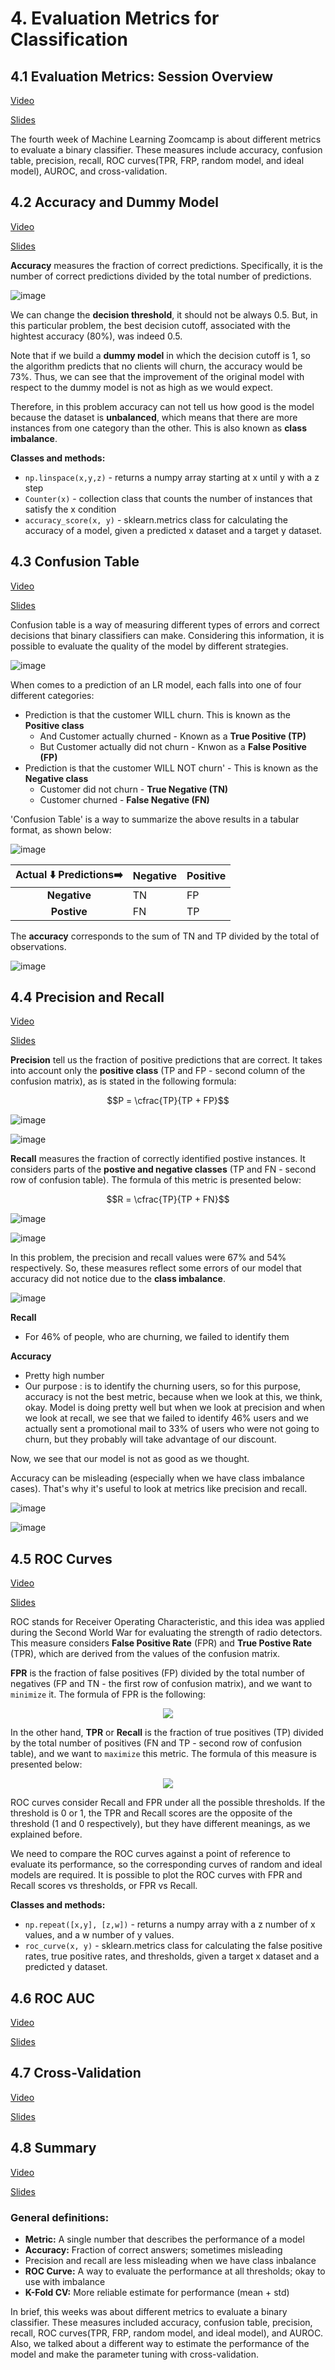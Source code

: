 # 4. Evaluation Metrics for Classification
## 4.1 Evaluation Metrics: Session Overview

[Video](https://www.youtube.com/watch?v=gmg5jw1bM8A&list=PL3MmuxUbc_hIhxl5Ji8t4O6lPAOpHaCLR)

[Slides](https://www.slideshare.net/AlexeyGrigorev/ml-zoomcamp-4-evaluation-metrics-for-classification)

The fourth week of Machine Learning Zoomcamp is about different metrics to evaluate a binary classifier. These measures include accuracy, confusion table, precision, recall, ROC curves(TPR, FRP, random model, and ideal model), AUROC, and cross-validation. 

## 4.2 Accuracy and Dummy Model

[Video](https://www.youtube.com/watch?v=FW_l7lB0HUI&list=PL3MmuxUbc_hIhxl5Ji8t4O6lPAOpHaCLR)

[Slides](https://www.slideshare.net/AlexeyGrigorev/ml-zoomcamp-4-evaluation-metrics-for-classification)

**Accuracy** measures the fraction of correct predictions. Specifically, it is the number of correct predictions divided by the total number of predictions. 

![image](https://user-images.githubusercontent.com/54148951/215947641-cc9acfd0-6bba-4c4a-a558-8bf20c1bc481.png)


We can change the **decision threshold**, it should not be always 0.5. But, in this particular problem, the best decision cutoff, associated with the hightest accuracy (80%), was indeed 0.5. 

Note that if we build a **dummy model** in which the decision cutoff is 1, so the algorithm predicts that no clients will churn, the accuracy would be 73%. Thus, we can see that the improvement of the original model with respect to the dummy model is not as high as we would expect. 

Therefore, in this problem accuracy can not tell us how good is the model because the dataset is **unbalanced**, which means that there are more instances from one category than the other. This is also known as **class imbalance**. 

**Classes and methods:** 

* `np.linspace(x,y,z)` - returns a numpy array starting at x until y with a z step 
* `Counter(x)` - collection class that counts the number of instances that satisfy the x condition
* `accuracy_score(x, y)` - sklearn.metrics class for calculating the accuracy of a model, given a predicted x dataset and a target y dataset.

## 4.3 Confusion Table

[Video](https://www.youtube.com/watch?v=Jt2dDLSlBng&list=PL3MmuxUbc_hIhxl5Ji8t4O6lPAOpHaCLR)

[Slides](https://www.slideshare.net/AlexeyGrigorev/ml-zoomcamp-4-evaluation-metrics-for-classification)

Confusion table is a way of measuring different types of errors and correct decisions that binary classifiers can make. Considering this information, it is possible to evaluate the quality of the model by different strategies.

![image](https://user-images.githubusercontent.com/54148951/216754909-1e3bd1a7-5cef-4ea8-967b-84c631d45419.png)

When comes to a prediction of an LR model, each falls into one of four different categories:

* Prediction is that the customer WILL churn. This is known as the **Positive class**
    * And Customer actually churned - Known as a **True Positive (TP)**
    * But Customer actually did not churn - Knwon as a **False Positive (FP)**
* Prediction is that the customer WILL NOT churn' - This is known as the **Negative class**
    * Customer did not churn - **True Negative (TN)**
    * Customer churned - **False Negative (FN)**
    
'Confusion Table' is a way to summarize the above results in a tabular format, as shown below: 

![image](https://user-images.githubusercontent.com/54148951/216755353-470e99f0-a410-4221-93b5-3e7c7cf576ef.png)

|**Actual :arrow_down:     Predictions:arrow_right:**|**Negative**|**Positive**|
|:-:|---|---|
|**Negative**|TN|FP|
|**Postive**|FN|TP| 

The **accuracy** corresponds to the sum of TN and TP divided by the total of observations. 

![image](https://user-images.githubusercontent.com/54148951/216756590-02e68f90-4908-4a98-8488-7484a0a1f67e.png)


## 4.4 Precision and Recall

[Video](https://www.youtube.com/watch?v=gRLP_mlglMM&list=PL3MmuxUbc_hIhxl5Ji8t4O6lPAOpHaCLR)

[Slides](https://www.slideshare.net/AlexeyGrigorev/ml-zoomcamp-4-evaluation-metrics-for-classification)

**Precision** tell us the fraction of positive predictions that are correct. It takes into account only the **positive class** (TP and FP - second column of the confusion matrix), as is stated in the following formula:


$$P = \cfrac{TP}{TP + FP}$$

![image](https://user-images.githubusercontent.com/54148951/216757526-c15f52ad-1d8f-4afa-b57d-29b3b137d02b.png)

![image](https://user-images.githubusercontent.com/54148951/216826376-0461a4e8-2151-4642-87ae-9dd353967317.png)

**Recall** measures the fraction of correctly identified postive instances. It considers parts of the **postive and negative classes** (TP and FN - second row of confusion table). The formula of this metric is presented below: 

$$R = \cfrac{TP}{TP + FN}$$

![image](https://user-images.githubusercontent.com/54148951/216826656-e8983dab-d513-42e2-9e4c-c3331fd4297c.png)

![image](https://user-images.githubusercontent.com/54148951/216826737-8cd87282-734b-4ac7-8a82-9763912deb63.png)

 In this problem, the precision and recall values were 67% and 54% respectively. So, these measures reflect some errors of our model that accuracy did not notice due to the **class imbalance**. 
 
![image](https://user-images.githubusercontent.com/54148951/216826899-5c1d06cc-1852-47ba-b1b5-efa8162dddc4.png)
 
 **Recall**
 - For 46% of people, who are churning, we failed to identify them 
 
 **Accuracy**
 - Pretty high number
 - Our purpose : is to identify the churning users, so for this purpose, accuracy is not the best
 metric, because when we look at this, we think, okay. Model is doing pretty well but when we look at precision and when we look at recall, we see that we failed to identify 46% users and we actually sent a promotional mail to 33% of users who were not going to churn, but they probably will take advantage of our discount.
 
Now, we see that our model is not as good as we thought.

Accuracy can be misleading (especially when we have class imbalance cases). That's why it's useful to look at metrics like precision and recall.

![image](https://user-images.githubusercontent.com/54148951/216828055-29c0e558-3e11-4ee1-b375-7e93c3982615.png)

![image](https://user-images.githubusercontent.com/54148951/216828102-c51c6d15-09e6-4a59-a58e-1deafc2519a5.png)

 
## 4.5 ROC Curves

[Video](https://www.youtube.com/watch?v=dnBZLk53sQI&list=PL3MmuxUbc_hIhxl5Ji8t4O6lPAOpHaCLR)

[Slides](https://www.slideshare.net/AlexeyGrigorev/ml-zoomcamp-4-evaluation-metrics-for-classification)

ROC stands for Receiver Operating Characteristic, and this idea was applied during the Second World War for evaluating the strength of radio detectors. This measure considers **False Positive Rate** (FPR) and **True Postive Rate** (TPR), which are derived from the values of the confusion matrix.

**FPR** is the fraction of false positives (FP) divided by the total number of negatives (FP and TN - the first row of confusion matrix), and we want to `minimize` it. The formula of FPR is the following: 

<p align="center">
    <img src="https://render.githubusercontent.com/render/math?math=\large \frac{FP}{TN %2B FP}"/>
</p>

In the other hand, **TPR** or **Recall** is the fraction of true positives (TP) divided by the total number of positives (FN and TP - second row of confusion table), and we want to `maximize` this metric. The formula of this measure is presented below: 

<p align="center">
    <img src="https://render.githubusercontent.com/render/math?math=\large \frac{TP}{TP %2B FN}"/>
</p>

ROC curves consider Recall and FPR under all the possible thresholds. If the threshold is 0 or 1, the TPR and Recall scores are the opposite of the threshold (1 and 0 respectively), but they have different meanings, as we explained before. 

We need to compare the ROC curves against a point of reference to evaluate its performance, so the corresponding curves of random and ideal models are required. It is possible to plot the ROC curves with FPR and Recall scores vs thresholds, or FPR vs Recall. 


**Classes and methods:** 
* `np.repeat([x,y], [z,w])` - returns a numpy array with a z number of x values, and a w number of y values. 
* `roc_curve(x, y)` - sklearn.metrics class for calculating the false positive rates, true positive rates, and thresholds, given a target x dataset and a predicted y dataset.

## 4.6 ROC AUC

[Video]()

[Slides]()

## 4.7 Cross-Validation

[Video]()

[Slides]()

## 4.8 Summary

[Video](https://www.youtube.com/watch?v=-v8XEQ2AHvQ&list=PL3MmuxUbc_hIhxl5Ji8t4O6lPAOpHaCLR)

[Slides](https://www.slideshare.net/AlexeyGrigorev/ml-zoomcamp-4-evaluation-metrics-for-classification)

### General definitions: 

* **Metric:** A single number that describes the performance of a model
* **Accuracy:** Fraction of correct answers; sometimes misleading 
* Precision and recall are less misleading when we have class inbalance
* **ROC Curve:** A way to evaluate the performance at all thresholds; okay to use with imbalance
* **K-Fold CV:** More reliable estimate for performance (mean + std)

In brief, this weeks was about different metrics to evaluate a binary classifier. These measures included accuracy, confusion table, precision, recall, ROC curves(TPR, FRP, random model, and ideal model), and AUROC. Also, we talked about a different way to estimate the performance of the model and make the parameter tuning with cross-validation. 
